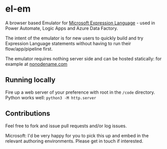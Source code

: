 # el-em
A browser based Emulator for [Microsoft Expression Language](https://docs.microsoft.com/en-us/azure/logic-apps/workflow-definition-language-functions-reference#uriComponentToBinary) - used in Power Automate, Logic Apps and Azure Data Factory.

The intent of the emulator is for new users to quickly build and try Expression Language statements without having to run their flow/app/pipeline first.

The emulator requires nothing server side and can be hosted statically: for example at [nonodename.com](https://nonodename.com/el)

## Running locally

Fire up a web server of your preference with root in the `/code` directory. Python works well: `python3 -M http.server`

## Contributions

Feel free to fork and issue pull requests and/or log issues.

Microsoft: I'd be very happy for you to pick this up and embed in the relevant authoring environments. Please get in touch if interested.
